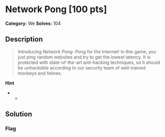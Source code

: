 # Network Pong [100 pts]

**Category:** We
**Solves:** 104

## Description
>Introducing *Network Pong*: *Pong* for the Internet! In this game, you just ping random websites and try to get the lowest latency. It is protected with state-of-the-art anti-hacking techniques, so it should be *unhackable* according to our security team of well-trained monkeys and felines.

**Hint**
* -

## Solution

### Flag

